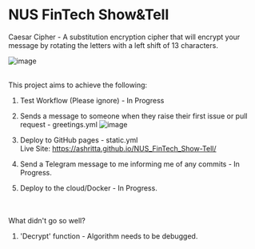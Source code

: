 # NUS FinTech Show&Tell
Caesar Cipher - A substitution encryption cipher that will encrypt your message by rotating the letters with a left shift of 13 characters.

![image](https://user-images.githubusercontent.com/63718042/206416797-5592681c-4eeb-4041-aefb-7f061e6245a6.png)

<br> 
This project aims to achieve the following:

1. Test Workflow (Please ignore) - In Progress

2. Sends a message to someone when they raise their first issue or pull request - greetings.yml
![image](https://user-images.githubusercontent.com/63718042/206425411-6a212cf7-cc63-47ac-bd52-152caadc1bb2.png)

3. Deploy to GitHub pages - static.yml
<br>Live Site: https://ashritta.github.io/NUS_FinTech_Show-Tell/

4. Send a Telegram message to me informing me of any commits - In Progress.

5. Deploy to the cloud/Docker - In Progress.

<br><br>
What didn't go so well?
1. 'Decrypt' function - Algorithm needs to be debugged.

